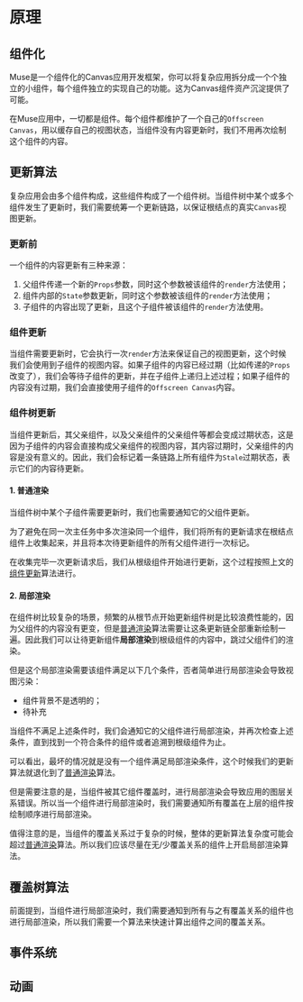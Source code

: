 # 原理
## 组件化

Muse是一个组件化的Canvas应用开发框架，你可以将复杂应用拆分成一个个独立的小组件，每个组件独立的实现自己的功能。这为Canvas组件资产沉淀提供了可能。

在Muse应用中，一切都是组件。每个组件都维护了一个自己的`Offscreen Canvas`，用以缓存自己的视图状态，当组件没有内容更新时，我们不用再次绘制这个组件的内容。

## 更新算法

复杂应用会由多个组件构成，这些组件构成了一个组件树。当组件树中某个或多个组件发生了更新时，我们需要统筹一个更新链路，以保证根结点的真实`Canvas`视图更新。

### 更新前

一个组件的内容更新有三种来源：

1. 父组件传递一个新的`Props`参数，同时这个参数被该组件的`render`方法使用；
2. 组件内部的`State`参数更新，同时这个参数被该组件的`render`方法使用；
3. 子组件的内容出现了更新，且这个子组件被该组件的`render`方法使用。

### 组件更新

当组件需要更新时，它会执行一次`render`方法来保证自己的视图更新，这个时候我们会使用到子组件的视图内容。如果子组件的内容已经过期（比如传递的`Props`改变了），我们会等待子组件的更新，并在子组件上递归上述过程；如果子组件的内容没有过期，我们会直接使用子组件的`Offscreen Canvas`内容。

### 组件树更新

当组件更新后，其父亲组件，以及父亲组件的父亲组件等都会变成过期状态，这是因为子组件的内容会直接构成父亲组件的视图内容，其内容过期时，父亲组件的内容是没有意义的。因此，我们会标记着一条链路上所有组件为`Stale`过期状态，表示它们的内容待更新。

#### 1. 普通渲染

当组件树中某个子组件需要更新时，我们也需要通知它的父组件更新。

为了避免在同一次主任务中多次渲染同一个组件，我们将所有的更新请求在根结点组件上收集起来，并且将本次待更新组件的所有父组件进行一次标记。

在收集完毕一次更新请求后，我们从根级组件开始进行更新，这个过程按照上文的[组件更新](#组件更新)算法进行。

#### 2. 局部渲染

在组件树比较复杂的场景，频繁的从根节点开始更新组件树是比较浪费性能的，因为父组件的内容没有更变，但是[普通渲染](#普通渲染)算法需要让这条更新链全部重新绘制一遍。因此我们可以让待更新组件**局部渲染**到根级组件的内容中，跳过父组件们的渲染。

但是这个局部渲染需要该组件满足以下几个条件，否者简单进行局部渲染会导致视图污染：

- 组件背景不是透明的；
- 待补充

当组件不满足上述条件时，我们会通知它的父组件进行局部渲染，并再次检查上述条件，直到找到一个符合条件的组件或者追溯到根级组件为止。

可以看出，最坏的情况就是没有一个组件满足局部渲染条件，这个时候我们的更新算法就退化到了[普通渲染](#普通渲染)算法。

但是需要注意的是，当组件被其它组件覆盖时，进行局部渲染会导致应用的图层关系错误。所以当一个组件进行局部渲染时，我们需要通知所有覆盖在上层的组件按绘制顺序进行局部渲染。

值得注意的是，当组件的覆盖关系过于复杂的时候，整体的更新算法复杂度可能会超过[普通渲染](#普通渲染)算法。所以我们应该尽量在无/少覆盖关系的组件上开启局部渲染算法。

## 覆盖树算法

前面提到，当组件进行局部渲染时，我们需要通知到所有与之有覆盖关系的组件也进行局部渲染，所以我们需要一个算法来快速计算出组件之间的覆盖关系。

## 事件系统

## 动画

